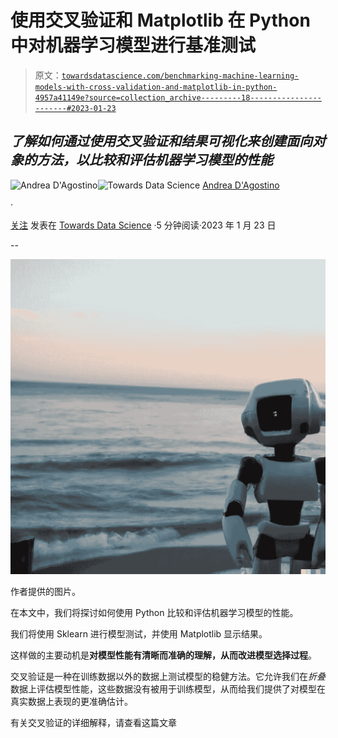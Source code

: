 # 使用交叉验证和 Matplotlib 在 Python 中对机器学习模型进行基准测试

> 原文：[`towardsdatascience.com/benchmarking-machine-learning-models-with-cross-validation-and-matplotlib-in-python-4957a41149e?source=collection_archive---------18-----------------------#2023-01-23`](https://towardsdatascience.com/benchmarking-machine-learning-models-with-cross-validation-and-matplotlib-in-python-4957a41149e?source=collection_archive---------18-----------------------#2023-01-23)

## *了解如何通过使用交叉验证和结果可视化来创建面向对象的方法，以比较和评估机器学习模型的性能*

[](https://medium.com/@theDrewDag?source=post_page-----4957a41149e--------------------------------)![Andrea D'Agostino](https://medium.com/@theDrewDag?source=post_page-----4957a41149e--------------------------------)[](https://towardsdatascience.com/?source=post_page-----4957a41149e--------------------------------)![Towards Data Science](https://towardsdatascience.com/?source=post_page-----4957a41149e--------------------------------) [Andrea D'Agostino](https://medium.com/@theDrewDag?source=post_page-----4957a41149e--------------------------------)

·

[关注](https://medium.com/m/signin?actionUrl=https%3A%2F%2Fmedium.com%2F_%2Fsubscribe%2Fuser%2F4e8f67b0b09b&operation=register&redirect=https%3A%2F%2Ftowardsdatascience.com%2Fbenchmarking-machine-learning-models-with-cross-validation-and-matplotlib-in-python-4957a41149e&user=Andrea+D%27Agostino&userId=4e8f67b0b09b&source=post_page-4e8f67b0b09b----4957a41149e---------------------post_header-----------) 发表在 [Towards Data Science](https://towardsdatascience.com/?source=post_page-----4957a41149e--------------------------------) ·5 分钟阅读·2023 年 1 月 23 日[](https://medium.com/m/signin?actionUrl=https%3A%2F%2Fmedium.com%2F_%2Fvote%2Ftowards-data-science%2F4957a41149e&operation=register&redirect=https%3A%2F%2Ftowardsdatascience.com%2Fbenchmarking-machine-learning-models-with-cross-validation-and-matplotlib-in-python-4957a41149e&user=Andrea+D%27Agostino&userId=4e8f67b0b09b&source=-----4957a41149e---------------------clap_footer-----------)

--

[](https://medium.com/m/signin?actionUrl=https%3A%2F%2Fmedium.com%2F_%2Fbookmark%2Fp%2F4957a41149e&operation=register&redirect=https%3A%2F%2Ftowardsdatascience.com%2Fbenchmarking-machine-learning-models-with-cross-validation-and-matplotlib-in-python-4957a41149e&source=-----4957a41149e---------------------bookmark_footer-----------)![](img/943df594f470acf297324fd669536fb8.png)

作者提供的图片。

在本文中，我们将探讨如何使用 Python 比较和评估机器学习模型的性能。

我们将使用 Sklearn 进行模型测试，并使用 Matplotlib 显示结果。

这样做的主要动机是**对模型性能有清晰而准确的理解，从而改进模型选择过程**。

交叉验证是一种在训练数据以外的数据上测试模型的稳健方法。它允许我们在*折叠*数据上评估模型性能，这些数据没有被用于训练模型，从而给我们提供了对模型在真实数据上表现的更准确估计。

有关交叉验证的详细解释，请查看这篇文章

